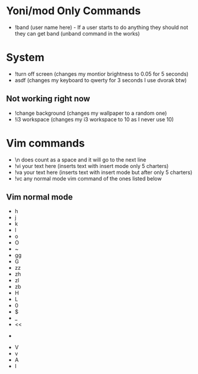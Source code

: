 # Yoni/mod Only Commands
* !band (user name here) - If a user starts to do anything they should not they can get band (unband command in the works)

# System
* !turn off screen (changes my montior brightness to 0.05 for 5 seconds)
* asdf (changes my keyboard to qwerty for 3 seconds I use dvorak btw)

## Not working right now
* !change background (changes my wallpaper to a random one)
* !i3 workspace (changes my i3 workspace to 10 as I never use 10)

# Vim commands
* \n does count as a space and it will go to the next line
* !vi your text here (inserts text with insert mode only 5 charters)
* !va your text here (inserts text with insert mode but after only 5 charters)
* !vc any normal mode vim command of the ones listed below
## Vim normal mode
* h
* j
* k
* l
* o
* O
* ~
* gg
* G
* zz
* zh
* zl
* zb
* H
* L
* 0
* $
* _
* <<
* >>
* V
* v
* A
* I
